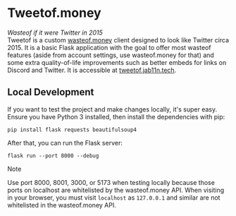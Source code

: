 # Tweetof.money
*Wasteof if it were Twitter in 2015*  
Tweetof is a custom [wasteof.money](https://wasteof.money) client designed to look like Twitter circa 2015. It is a basic Flask application with the goal to offer most wasteof features (aside from account settings, use wasteof.money for that) and some extra quality-of-life improvements such as better embeds for links on Discord and Twitter. It is accessible at [tweetof.jab11n.tech](https://tweetof.jab11n.tech).

## Local Development
If you want to test the project and make changes locally, it's super easy. Ensure you have Python 3 installed, then install the dependencies with pip:
```
pip install flask requests beautifulsoup4
```
After that, you can run the Flask server:
```
flask run --port 8000 --debug
```
> [!NOTE]
> Use port 8000, 8001, 3000, or 5173 when testing locally because those ports on localhost are whitelisted by the wasteof.money API. When visiting in your browser, you must visit `localhost` as `127.0.0.1` and similar are not whitelisted in the wasteof.money API.

